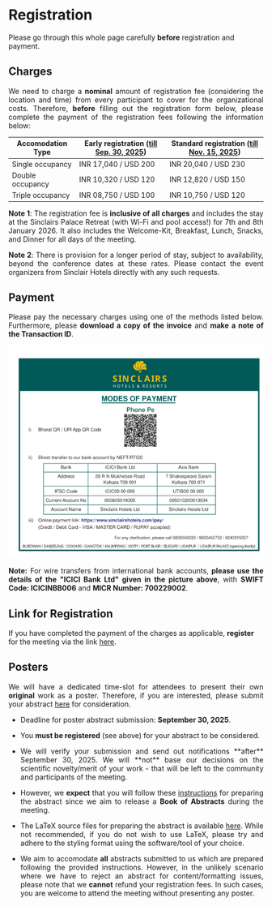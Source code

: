 # Registration

Please go through this whole page carefully **before** registration and payment. 


## Charges

<p align="justify">We need to charge a <b>nominal</b> amount of registration fee (considering the location and time) from every participant to cover for the organizational costs. 
Therefore, <b>before</b> filling out the registration form below, please complete the payment of the registration fees following the information below:</p>

| Accomodation Type | Early registration (<ins>till Sep. 30, 2025</ins>) | Standard registration (<ins>till Nov. 15, 2025</ins>) |
| --------- | ----------------------- | --------------------- |
| Single occupancy | INR 17,040 / USD 200 | INR 20,040 / USD 230 |
| Double occupancy | INR 10,320 / USD 120 | INR 12,820 / USD 150 |
| Triple occupancy | INR 08,750 / USD 100 | INR 10,750 / USD 120 |

<p align="justify">
<b>Note 1</b>: The registration fee is <b>inclusive of all charges</b> and includes the stay at the Sinclairs Palace Retreat (with Wi-Fi and pool access!) for 7th and 8th January 2026. It also includes the Welcome-Kit, Breakfast, Lunch, Snacks, and Dinner for all days of the meeting.</p>

<p align="justify">
<b>Note 2</b>: There is provision for a longer period of stay, subject to availability, beyond the conference dates at these rates. Please contact the event organizers from Sinclair Hotels directly with any such requests.</p>


## Payment

<p align="justify">Please pay the necessary charges using one of the methods listed below. Furthermore, please <b>download a copy of the invoice</b> and <b>make a note of the Transaction ID</b>.</p>

![Payment Information](img/payment.png)

<p align="justify"><b>Note:</b> For wire transfers from international bank accounts, <b>please use the details of the "ICICI Bank Ltd" given in the picture above</b>, with <b>SWIFT Code: ICICINBB006</b> and <b>MICR Number: 700229002</b>.</p>



## Link for Registration

If you have completed the payment of the charges as applicable, <b>register</b> for the meeting via the link <a href="https://forms.gle/cwRe8krcXUXHtmAW6">here</a>.

## Posters

<p align="justify">
We will have a dedicated time-slot for attendees to present their own <b>original</b> work as a poster. Therefore, if you are interested, please submit your abstract <a href="https://forms.gle/Wy2VPg1PD9st4RkN8">here</a> for consideration.</p>



- <p align="justify">Deadline for poster abstract submission: <b>September 30, 2025</b>.</p>
- <p align="justify">You <b>must be registered</b> (see above) for your abstract to be considered.</p>
- <p align="justify">We will verify your submission and send out notifications **after** September 30, 2025. We will **not** base our decisions on the scientific novelty/merit of your work - that will be left to the community and participants of the meeting.</p> 
- <p align="justify">However, we <b>expect</b> that you will follow these <a href="https://drive.google.com/file/d/1fFk6OEFuXgJRLDz72eacgwfzeuSJWkSo/view?usp=sharing">instructions</a> for preparing the abstract since we aim to release a <b>Book of Abstracts</b> during the meeting.</p>
- <p align="justify">The LaTeX source files for preparing the abstract is available <a href="https://drive.google.com/file/d/1IpT1Q0632B4eXZSriJKq-jnQfbIpUGz9/view?usp=sharing">here</a>. While not recommended, if you do not wish to use LaTeX, please try and adhere to the styling format using the software/tool of your choice.
- <p align="justify">We aim to accomodate <b>all</b> abstracts submitted to us which are prepared following the provided instructions. However, in the unlikely scenario where we have to reject an abstract for content/formatting issues, please note that we <b>cannot</b> refund your registration fees. In such cases, you are welcome to attend the meeting without presenting any poster.</p>





